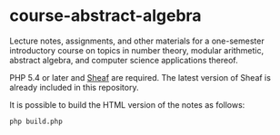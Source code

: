 # course-abstract-algebra

Lecture notes, assignments, and other materials for a one-semester introductory course on topics in number theory, modular arithmetic, abstract algebra, and computer science applications thereof.

PHP 5.4 or later and [Sheaf](http://sheaf.io) are required. The latest version of Sheaf is already included in this repository.

It is possible to build the HTML version of the notes as follows:

    php build.php